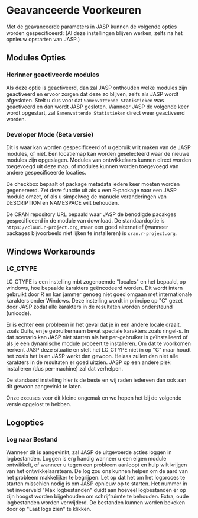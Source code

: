 Geavanceerde Voorkeuren
=========

Met de geavanceerde parameters in JASP kunnen de volgende opties worden gespecificeerd:
(Al deze instellingen blijven werken, zelfs na het opnieuw opstarten van JASP.)

## Modules Opties

### Herinner geactiveerde modules

Als deze optie is geactiveerd, dan zal JASP onthouden welke modules zijn geactiveerd en ervoor zorgen dat deze zo blijven, zelfs als JASP wordt afgesloten. Stelt u dus voor dat `Samenvattende Statistieken` was geactiveerd en dan wordt JASP gesloten. Wanneer JASP de volgende keer wordt opgestart, zal `Samenvattende Statistieken` direct weer geactiveerd worden. 

### Developer Mode (Beta versie)

Dit is waar kan worden gespecificeerd of u gebruik wilt maken van de JASP modules, of niet. 
Een locatiemap kan worden geselecteerd waar de nieuwe modules zijn opgeslagen. 
Modules van ontwikkelaars kunnen direct worden toegevoegd uit deze map, of modules kunnen worden toegevoegd van andere gespecificeerde locaties. 

De checkbox bepaalt of package metadata iedere keer moeten worden gegenereerd.
Zet deze functie uit als u een R-package naar een JASP module omzet, of als u simpelweg de manuele veranderingen van DESCRIPTION en NAMESPACE wilt behouden. 

De CRAN repository URL bepaald waar JASP de benodigde pacakges gespecificeerd in de module van download. 
De standaardoptie is `https://cloud.r-project.org`, maar een goed alternatief (wanneer packages bijvoorbeeld niet lijken te installeren) is `cran.r-project.org`. 

## Windows Workarounds

### LC_CTYPE
LC_CTYPE is een instelling mbt zogenoemde "locales" en het bepaald, op windows, hoe bepaalde karakters geëncodeerd worden.
Dit wordt intern gebruikt door R en kan jammer genoeg niet goed omgaan met internationale karakters onder Windows.
Deze instelling wordt in principe op "C" gezet door JASP zodat alle karakters in de resultaten worden ondersteund (unicode).

Er is echter een probleem in het geval dat je in een andere locale draait, zoals Duits, en je gebruikernaam bevat speciale karakters zoals ringel-s.
In dat scenario kan JASP niet starten als het per-gebruiker is geïnstalleerd of als je een dynamische module probeert te installeren.
Om dat te voorkomen herkent JASP deze situatie en stelt het LC_CTYPE niet in op "C" maar houdt het zoals het is en JASP werkt dan gewoon.
Helaas zullen dan niet alle karakters in de resultaten er goed uitzien.
JASP op een andere plek installeren (dus per-machine) zal dat verhelpen.

De standaard instelling hier is de beste en wij raden iedereen dan ook aan dit gewoon aangevinkt te laten.

Onze excuses voor dit kleine ongemak en we hopen het bij de volgende versie opgelost te hebben.

## Logopties

### Log naar Bestand
Wanneer dit is aangevinkt, zal JASP de uitgevoerde acties loggen in logbestanden.
Loggen is erg handig wanneer u een eigen module ontwikkelt, of wanneer u tegen een probleem aanloopt en hulp wilt krijgen van het ontwikkelaarsteam.
De log zou ons kunnen helpen om de aard van het probleem makkelijker te begrijpen. Let op dat het om het logproces te starten misschien nodig is om JASP opnieuw op te starten.
Het nummer in het invoerveld "Max logbestanden" duidt aan hoeveel logbestanden er op zijn hoogst worden bijgehouden om schrijfruimte te behouden. Extra, oude logbestanden worden verwijderd. 
De bestanden kunnen worden bekeken door op "Laat logs zien" te klikken. 
